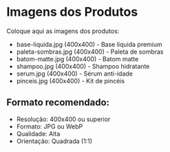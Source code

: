 # Imagens dos Produtos

Coloque aqui as imagens dos produtos:

- base-liquida.jpg (400x400) - Base líquida premium
- paleta-sombras.jpg (400x400) - Paleta de sombras
- batom-matte.jpg (400x400) - Batom matte
- shampoo.jpg (400x400) - Shampoo hidratante
- serum.jpg (400x400) - Sérum anti-idade
- pinceis.jpg (400x400) - Kit de pincéis

## Formato recomendado:

- Resolução: 400x400 ou superior
- Formato: JPG ou WebP
- Qualidade: Alta
- Orientação: Quadrada (1:1)
